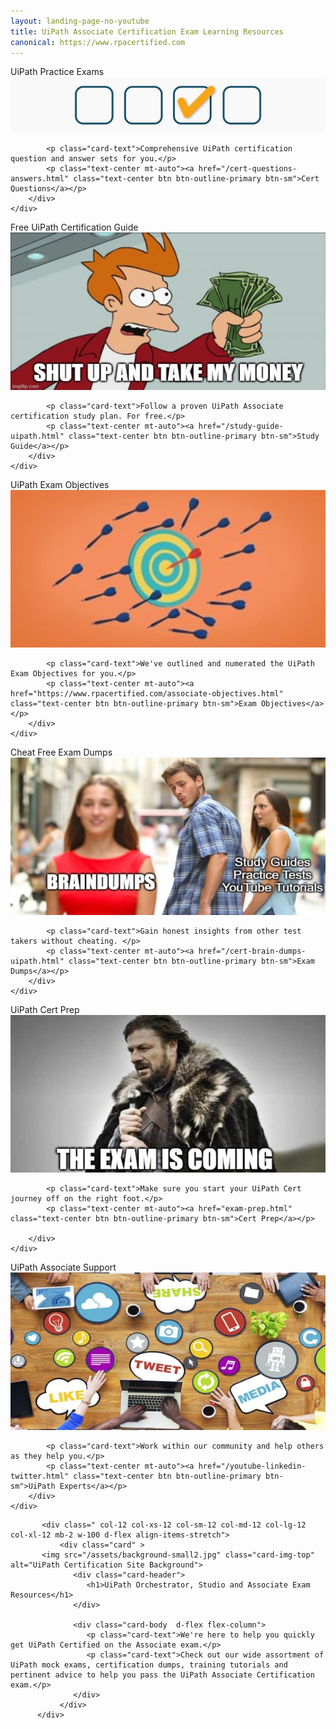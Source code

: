 ```yaml
---
layout: landing-page-no-youtube
title: UiPath Associate Certification Exam Learning Resources
canonical: https://www.rpacertified.com
---
```

<div class="row">

 
  <div class=" col-12 col-xs-12 col-sm-6 col-md-6 col-lg-4 col-xl-4 mb-2  d-flex align-items-stretch">
						<div class="card" >
						<div class="card-header">UiPath Practice Exams</div>
								       <picture>
    <source srcset="/assets/uipath-exams-everywhere.jpg" media="(min-width: 1200px)">
    <source srcset="/assets/uipath-exams-everywhere.jpg" media="(min-width: 992px)">
    <source srcset="/assets/uipath-exams-everywhere.jpg" media="(min-width: 768px)">
    <source srcset="/assets/uipath-exam-questions-answers.gif" media="(min-width: 576px)">
    <img src="/assets/uipath-exam-questions-answers.gif" class="img-fluid" alt="UiPath Exam Questions Answered">
</picture>
		<div class="card-body  d-flex flex-column">
			
			<p class="card-text">Comprehensive UiPath certification question and answer sets for you.</p>
			<p class="text-center mt-auto"><a href="/cert-questions-answers.html" class="text-center btn btn-outline-primary btn-sm">Cert Questions</a></p>
		</div>
	</div>
 </div>
 
  <div class=" col-12 col-xs-12 col-sm-6 col-md-6 col-lg-4 col-xl-4 mb-2  d-flex align-items-stretch">
						<div class="card" >
						<div class="card-header">Free UiPath Certification Guide</div>
								       <picture>
    <source srcset="/assets/shut-up-meme.jpg" media="(min-width: 1200px)">
    <source srcset="/assets/shut-up-meme.jpg" media="(min-width: 992px)">
    <source srcset="/assets/shut-up-meme.jpg" media="(min-width: 768px)">
    <source srcset="/assets/shut-up-meme.jpg" media="(min-width: 576px)">
    <img src="/assets/shut-up-meme.jpg" class="img-fluid" alt="UiPath Cert Study Guide">
</picture>
		<div class="card-body  d-flex flex-column">
			
			<p class="card-text">Follow a proven UiPath Associate certification study plan. For free.</p>
			<p class="text-center mt-auto"><a href="/study-guide-uipath.html" class="text-center btn btn-outline-primary btn-sm">Study Guide</a></p>
		</div>
	</div>
 </div>
 
 
   <div class=" col-12 col-xs-12 col-sm-6 col-md-6 col-lg-4 col-xl-4 mb-2  d-flex align-items-stretch">
	<div class="card" >
	<div class="card-header">UiPath Exam Objectives</div>
	<img src="/assets/practice.jpg" class="card-img-top" alt="uipath tutorials">
		<div class="card-body  d-flex flex-column">
			
			<p class="card-text">We've outlined and numerated the UiPath Exam Objectives for you.</p>
			<p class="text-center mt-auto"><a href="https://www.rpacertified.com/associate-objectives.html" class="text-center btn btn-outline-primary btn-sm">Exam Objectives</a></p>
		</div>
	</div>
			
 </div>
 
 
  <div class=" col-12 col-xs-12 col-sm-6 col-md-6 col-lg-4 col-xl-4 mb-2  d-flex align-items-stretch">
						<div class="card" >
		<div class="card-header">Cheat Free Exam Dumps</div>
		<img src="/assets/uipath-exam-dumps-meme-600.jpg" class="card-img-top" alt="pass UiPath Associate Exam">
		<div class="card-body  d-flex flex-column">
			
			<p class="card-text">Gain honest insights from other test takers without cheating. </p>
			<p class="text-center mt-auto"><a href="/cert-brain-dumps-uipath.html" class="text-center btn btn-outline-primary btn-sm">Exam Dumps</a></p>
		</div>
	</div>
 </div>
 
 
 
 <div class=" col-12 col-xs-12 col-sm-6 col-md-6 col-lg-4 col-xl-4 mb-2  d-flex align-items-stretch">
	<div class="card" >
	<div class="card-header">UiPath Cert Prep</div>
	<img src="/assets/exam-is-coming.jpg" class="card-img-top" alt="uipath cert prep">
		<div class="card-body  d-flex flex-column">
		
			<p class="card-text">Make sure you start your UiPath Cert journey off on the right foot.</p>
			<p class="text-center mt-auto"><a href="exam-prep.html" class="text-center btn btn-outline-primary btn-sm">Cert Prep</a></p>
			
		</div>
	</div>
			
 </div>



 
 
 <div class=" col-12 col-xs-12 col-sm-6 col-md-6 col-lg-4 col-xl-4 mb-2  d-flex align-items-stretch">
						<div class="card" >
						<div class="card-header">UiPath Associate Support</div>
		<img src="/assets/social-media-meme.jpg" class="card-img-top" alt="UiPath on YouTube">
		<div class="card-body  d-flex flex-column">
			
			<p class="card-text">Work within our community and help others as they help you.</p>
			<p class="text-center mt-auto"><a href="/youtube-linkedin-twitter.html" class="text-center btn btn-outline-primary btn-sm">UiPath Experts</a></p>
		</div>
	</div>
 </div>

 
 	       <div class=" col-12 col-xs-12 col-sm-12 col-md-12 col-lg-12 col-xl-12 mb-2 w-100 d-flex align-items-stretch">
               <div class="card" >
	       <img src="/assets/background-small2.jpg" class="card-img-top" alt="UiPath Certification Site Background">
                  <div class="card-header">
                     <h1>UiPath Orchestrator, Studio and Associate Exam Resources</h1>
                  </div>
		  
                  <div class="card-body  d-flex flex-column">
                     <p class="card-text">We're here to help you quickly get UiPath Certified on the Associate exam.</p>
                     <p class="card-text">Check out our wide assortment of UiPath mock exams, certification dumps, training tutorials and pertinent advice to help you pass the UiPath Associate Certification exam.</p>
                  </div>
               </div>
	      </div>
 
 
 
 
 
 
 
 
 
 </div>
